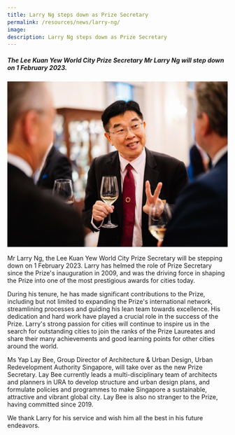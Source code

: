 ```yaml
---
title: Larry Ng steps down as Prize Secretary
permalink: /resources/news/larry-ng/
image: 
description: Larry Ng steps down as Prize Secretary
---
```


##### The Lee Kuan Yew World City Prize Secretary Mr Larry Ng will step down on 1 February 2023.

![Larry Ng steps down as Prize Secretary](/images/features/2023/larry-ng.jpg/)

Mr Larry Ng, the Lee Kuan Yew World City Prize Secretary will be stepping down on 1 February 2023. Larry has helmed the role of Prize Secretary since the Prize's inauguration in 2009, and was the driving force in shaping the Prize into one of the most prestigious awards for cities today. 

During his tenure, he has made significant contributions to the Prize, including but not limited to expanding the Prize's international network, streamlining processes and guiding his lean team towards excellence. His dedication and hard work have played a crucial role in the success of the Prize. Larry's strong passion for cities will continue to inspire us in the search for outstanding cities to join the ranks of the Prize Laureates and share their many achievements and good learning points for other cities around the world.

Ms Yap Lay Bee, Group Director of Architecture & Urban Design, Urban Redevelopment Authority Singapore, will take over as the new Prize Secretary. Lay Bee currently leads a multi-disciplinary team of architects and planners in URA to develop structure and urban design plans, and formulate policies and programmes to make Singapore a sustainable, attractive and vibrant global city. Lay Bee is also no stranger to the Prize, having committed since 2019. 
 
We thank Larry for his service and wish him all the best in his future endeavors.
